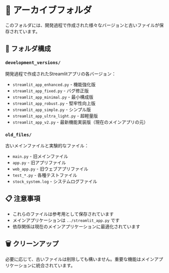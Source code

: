 # 📁 アーカイブフォルダ

このフォルダには、開発過程で作成された様々なバージョンと古いファイルが保存されています。

## 📂 フォルダ構成

### `development_versions/`
開発過程で作成されたStreamlitアプリの各バージョン：

- `streamlit_app_enhanced.py` - 機能強化版
- `streamlit_app_fixed.py` - バグ修正版
- `streamlit_app_minimal.py` - 最小構成版
- `streamlit_app_robust.py` - 堅牢性向上版
- `streamlit_app_simple.py` - シンプル版
- `streamlit_app_ultra_light.py` - 超軽量版
- `streamlit_app_v2.py` - 最新機能実装版（現在のメインアプリの元）

### `old_files/`
古いメインファイルと実験的なファイル：

- `main.py` - 旧メインファイル
- `app.py` - 旧アプリファイル
- `web_app.py` - 旧ウェブアプリファイル
- `test_*.py` - 各種テストファイル
- `stock_system.log` - システムログファイル

## 📋 注意事項

- これらのファイルは参考用として保存されています
- メインアプリケーションは `../streamlit_app.py` です
- 依存関係は現在のメインアプリケーションに最適化されています

## 🗑️ クリーンアップ

必要に応じて、古いファイルは削除しても構いません。重要な機能はメインアプリケーションに統合されています。

